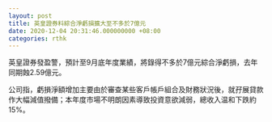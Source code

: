 ```yaml
---
layout: post
title: 英皇證券料綜合淨虧損擴大至不多於7億元
date: 2020-12-04 20:31:46.000000000 +08:00
categories: rthk
---
```


英皇證券發盈警，預計至9月底年度業績，將錄得不多於7億元綜合淨虧損，去年同期蝕2.59億元。

公司指，虧損淨額增加主要由於審查某些客戶帳戶組合及財務狀況後，就孖展貸款作大幅減值撥備；本年度市場不明朗因素導致投資意欲減弱，總收入温和下跌約15%。
